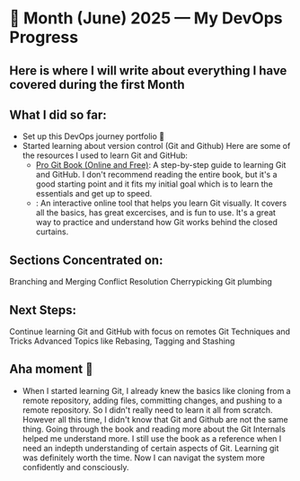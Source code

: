 # 📅 Month (June) 2025 — My DevOps Progress

## Here is where I will write about everything I have covered during the first Month

## What I did so far:

- Set up this DevOps journey portfolio 🎉
- Started learning about version control (Git and Github)
  Here are some of the resources I used to learn Git and GitHub:
  - [Pro Git Book (Online and Free)](https://git-scm.com/book/en/v2): A step-by-step guide to learning Git and GitHub. I don't recommend reading the entire book, but it's a good starting point and it fits my initial goal which is to learn the essentials and get up to speed.
  - [](learngitbranching.js.org): An interactive online tool that helps you learn Git visually. It covers all the basics, has great excercises, and is fun to use. It's a great way to practice and understand how Git works behind the closed curtains.

## Sections Concentrated on:

Branching and Merging
Conflict Resolution
Cherrypicking
Git plumbing

## Next Steps:

Continue learning Git and GitHub with focus on remotes
Git Techniques and Tricks
Advanced Topics like Rebasing, Tagging and Stashing

## Aha moment 🤯

- When I started learning Git, I already knew the basics like cloning from a remote repository, adding files, committing changes, and pushing to a remote repository. So I didn't really need to learn it all from scratch. However all this time, I didn't know that Git and Github are not the same thing. Going through the book and reading more about the Git Internals helped me understand more. I still use the book as a reference when I need an indepth understanding of certain aspects of Git. Learning git was definitely worth the time. Now I can navigat the system more confidently and consciously.
